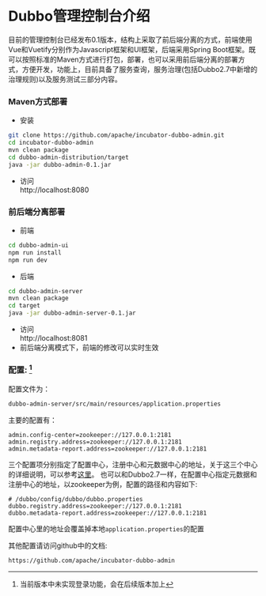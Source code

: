 # Dubbo管理控制台介绍
目前的管理控制台已经发布0.1版本，结构上采取了前后端分离的方式，前端使用Vue和Vuetify分别作为Javascript框架和UI框架，后端采用Spring Boot框架。既可以按照标准的Maven方式进行打包，部署，也可以采用前后端分离的部署方式，方便开发，功能上，目前具备了服务查询，服务治理(包括Dubbo2.7中新增的治理规则)以及服务测试三部分内容。

### Maven方式部署  

* 安装
```sh
git clone https://github.com/apache/incubator-dubbo-admin.git
cd incubator-dubbo-admin
mvn clean package
cd dubbo-admin-distribution/target
java -jar dubbo-admin-0.1.jar
```
* 访问  
http://localhost:8080


### 前后端分离部署  

* 前端  
```sh
cd dubbo-admin-ui 
npm run install 
npm run dev 
```
* 后端  
```sh
cd dubbo-admin-server
mvn clean package 
cd target
java -jar dubbo-admin-server-0.1.jar
```
* 访问  
http://localhost:8081  
* 前后端分离模式下，前端的修改可以实时生效  


### 配置: [^1]

配置文件为：
```sh
dubbo-admin-server/src/main/resources/application.properties
```
主要的配置有：
```properties
admin.config-center=zookeeper://127.0.0.1:2181
admin.registry.address=zookeeper://127.0.0.1:2181
admin.metadata-report.address=zookeeper://127.0.0.1:2181
```
三个配置项分别指定了配置中心，注册中心和元数据中心的地址，关于这三个中心的详细说明，可以参考[这里](../user/configuration/config-center.md)。
也可以和Dubbo2.7一样，在配置中心指定元数据和注册中心的地址，以zookeeper为例，配置的路径和内容如下: 
```properties
# /dubbo/config/dubbo/dubbo.properties
dubbo.registry.address=zookeeper://127.0.0.1:2181
dubbo.metadata-report.address=zookeeper://127.0.0.1:2181
```
配置中心里的地址会覆盖掉本地`application.properties`的配置

其他配置请访问github中的文档:

```sh
https://github.com/apache/incubator-dubbo-admin
```

[^1]: 当前版本中未实现登录功能，会在后续版本加上 
